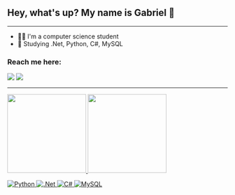 ## Hey, what's up? My name is Gabriel 👋

<hr>

- 👨‍💻 I'm a computer science student
- 🌱 Studying .Net, Python, C#, MySQL

### Reach me here:
<div>
  <a href="https://www.linkedin.com/in/gabriel-oliveira-833518212/" target="_blank"><img src ="https://img.shields.io/badge/LinkedIn-0077B5?style=for-the-badge&logo=linkedin&logoColor=white" target="_blank"></a>
  <a href="https://mail.google.com/mail/u/0/#search/gabrieloliveira.gos04@gmail.com" target="_blank"><img src ="https://img.shields.io/badge/Gmail-D14836?style=for-the-badge&logo=gmail&logoColor=white" target="_blank"></a>
</div>
<hr>
<div>
  <a href="https://github.com/GaOS-Oliveira">
  <img height="180em" src="https://github-readme-stats.vercel.app/api?username=GaOS-Oliveira&show_icons=true&theme=radical&include_all_commits=true&count_private=true"/>
  <img height="180em" src="https://github-readme-stats.vercel.app/api/top-langs/?username=GaOs-Oliveira&layout=compact&langs_count=16&theme=radical"/>
</div>

![Python](https://img.shields.io/badge/python-3670A0?style=for-the-badge&logo=python&logoColor=white)
![.Net](https://img.shields.io/badge/.NET-5C2D91?style=for-the-badge&logo=.net&logoColor=white)
![C#](https://img.shields.io/badge/c%23-%23239120.svg?style=for-the-badge&logo=c-sharp&logoColor=white)
![MySQL](https://img.shields.io/badge/mysql-%2300f.svg?style=for-the-badge&logo=mysql&logoColor=white)
  
<!--
https://github.com/Ileriayo/markdown-badges
-->
